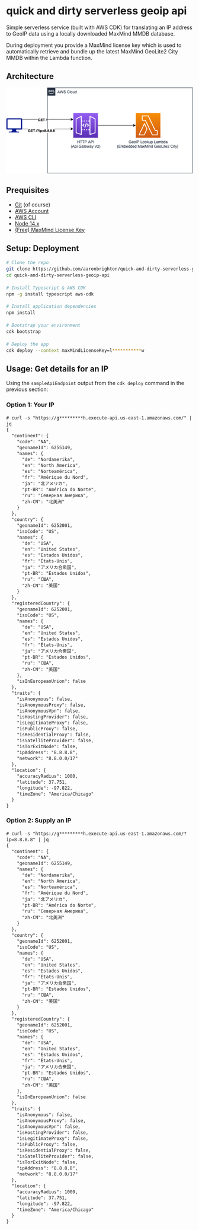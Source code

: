 # quick and dirty serverless geoip api

Simple serverless service (built with AWS CDK) for translating an IP address to GeoIP data using a locally downloaded MaxMind MMDB database.

During deployment you provide a MaxMind license key which is used to automatically retrieve and bundle up the latest MaxMind GeoLite2 City MMDB within the Lambda function.


## Architecture

![AWS Architecture Diagram](docs/quick-and-dirty-serverless-geoip-api.png)


## Prequisites

* [Git](https://git-scm.com/) (of course)
* [AWS Account](https://portal.aws.amazon.com/billing/signup#/)
* [AWS CLI](https://docs.aws.amazon.com/cli/latest/userguide/cli-configure-quickstart.html#cli-configure-quickstart-config)
* [Node 14.x](https://nodejs.org/en/download/)
* [(Free) MaxMind License Key](https://www.maxmind.com/en/geolite2/signup)


## Setup: Deployment

```bash
# Clone the repo
git clone https://github.com/aaronbrighton/quick-and-dirty-serverless-geoip-api.git
cd quick-and-dirty-serverless-geoip-api

# Install Typescript & AWS CDK
npm -g install typescript aws-cdk

# Install application dependencies
npm install

# Bootstrap your environment
cdk bootstrap

# Deploy the app
cdk deploy --context maxMindLicenseKey=l***********w
```


## Usage: Get details for an IP

Using the `sampleApiEndpoint` output from the `cdk deploy` command in the previous section:

### Option 1: Your IP
```
# curl -s "https://g*********h.execute-api.us-east-1.amazonaws.com/" | jq
{
  "continent": {
    "code": "NA",
    "geonameId": 6255149,
    "names": {
      "de": "Nordamerika",
      "en": "North America",
      "es": "Norteamérica",
      "fr": "Amérique du Nord",
      "ja": "北アメリカ",
      "pt-BR": "América do Norte",
      "ru": "Северная Америка",
      "zh-CN": "北美洲"
    }
  },
  "country": {
    "geonameId": 6252001,
    "isoCode": "US",
    "names": {
      "de": "USA",
      "en": "United States",
      "es": "Estados Unidos",
      "fr": "États-Unis",
      "ja": "アメリカ合衆国",
      "pt-BR": "Estados Unidos",
      "ru": "США",
      "zh-CN": "美国"
    }
  },
  "registeredCountry": {
    "geonameId": 6252001,
    "isoCode": "US",
    "names": {
      "de": "USA",
      "en": "United States",
      "es": "Estados Unidos",
      "fr": "États-Unis",
      "ja": "アメリカ合衆国",
      "pt-BR": "Estados Unidos",
      "ru": "США",
      "zh-CN": "美国"
    },
    "isInEuropeanUnion": false
  },
  "traits": {
    "isAnonymous": false,
    "isAnonymousProxy": false,
    "isAnonymousVpn": false,
    "isHostingProvider": false,
    "isLegitimateProxy": false,
    "isPublicProxy": false,
    "isResidentialProxy": false,
    "isSatelliteProvider": false,
    "isTorExitNode": false,
    "ipAddress": "8.8.8.8",
    "network": "8.8.0.0/17"
  },
  "location": {
    "accuracyRadius": 1000,
    "latitude": 37.751,
    "longitude": -97.822,
    "timeZone": "America/Chicago"
  }
}
```

### Option 2: Supply an IP
```
# curl -s "https://g*********h.execute-api.us-east-1.amazonaws.com/?ip=8.8.8.8" | jq
{
  "continent": {
    "code": "NA",
    "geonameId": 6255149,
    "names": {
      "de": "Nordamerika",
      "en": "North America",
      "es": "Norteamérica",
      "fr": "Amérique du Nord",
      "ja": "北アメリカ",
      "pt-BR": "América do Norte",
      "ru": "Северная Америка",
      "zh-CN": "北美洲"
    }
  },
  "country": {
    "geonameId": 6252001,
    "isoCode": "US",
    "names": {
      "de": "USA",
      "en": "United States",
      "es": "Estados Unidos",
      "fr": "États-Unis",
      "ja": "アメリカ合衆国",
      "pt-BR": "Estados Unidos",
      "ru": "США",
      "zh-CN": "美国"
    }
  },
  "registeredCountry": {
    "geonameId": 6252001,
    "isoCode": "US",
    "names": {
      "de": "USA",
      "en": "United States",
      "es": "Estados Unidos",
      "fr": "États-Unis",
      "ja": "アメリカ合衆国",
      "pt-BR": "Estados Unidos",
      "ru": "США",
      "zh-CN": "美国"
    },
    "isInEuropeanUnion": false
  },
  "traits": {
    "isAnonymous": false,
    "isAnonymousProxy": false,
    "isAnonymousVpn": false,
    "isHostingProvider": false,
    "isLegitimateProxy": false,
    "isPublicProxy": false,
    "isResidentialProxy": false,
    "isSatelliteProvider": false,
    "isTorExitNode": false,
    "ipAddress": "8.8.8.8",
    "network": "8.8.0.0/17"
  },
  "location": {
    "accuracyRadius": 1000,
    "latitude": 37.751,
    "longitude": -97.822,
    "timeZone": "America/Chicago"
  }
}
```